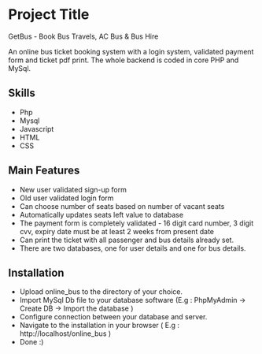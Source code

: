 
# Project Title

GetBus - Book Bus Travels, AC Bus & Bus Hire

An online bus ticket booking system with a login system, validated 
payment form and ticket pdf print. 
The whole backend is coded in core PHP and MySql.
## Skills
* Php
* Mysql
* Javascript
* HTML
* CSS
## Main Features
* New user validated sign-up form
* Old user validated login form
* Can choose number of seats based on number of vacant seats
* Automatically updates seats left value to database
* The payment form is completely validated - 16 digit card number, 3 digit cvv, expiry date must be at least 2 weeks from present date
* Can print the ticket with all passenger and bus details already set.
* There are two databases, one for user details and one for bus details.
## Installation
* Upload online_bus to the directory of your choice.
* Import MySql Db file to your database software (E.g : PhpMyAdmin -> Create DB -> Import the database )
* Configure connection between your database and server.
* Navigate to the installation in your browser ( E.g : http://localhost/online_bus )
* Done :)
